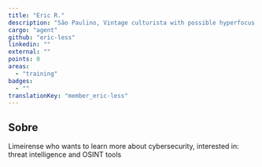 ```yaml
---
title: "Eric R."
description: "São Paulino, Vintage culturista with possible hyperfocus on clash royale."
cargo: "agent"
github: "eric-less"
linkedin: ""
external: ""
points: 0
areas:
  - "training"
badges:
  - ""
translationKey: "member_eric-less"
---
```

## Sobre
Limeirense who wants to learn more about cybersecurity, interested in: threat intelligence and OSINT tools